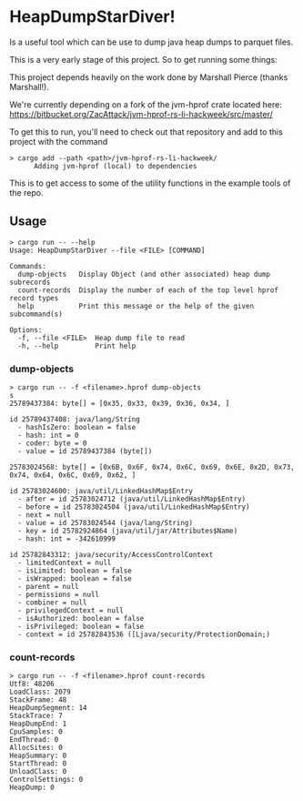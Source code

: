 # HeapDumpStarDiver!

Is a useful tool which can be use to dump java heap dumps to parquet files.

This is a very early stage of this project.  So to get running some things:

This project depends heavily on the work done by Marshall Pierce (thanks Marshall!).

We're currently depending on a fork of the jvm-hprof crate located here: https://bitbucket.org/ZacAttack/jvm-hprof-rs-li-hackweek/src/master/

To get this to run, you'll need to check out that repository and add to this project with the command 

```
> cargo add --path <path>/jvm-hprof-rs-li-hackweek/
      Adding jvm-hprof (local) to dependencies
```

This is to get access to some of the utility functions in the example tools of the repo.

## Usage

```
> cargo run -- --help
Usage: HeapDumpStarDiver --file <FILE> [COMMAND]

Commands:
  dump-objects   Display Object (and other associated) heap dump subrecords
  count-records  Display the number of each of the top level hprof record types
  help           Print this message or the help of the given subcommand(s)

Options:
  -f, --file <FILE>  Heap dump file to read
  -h, --help         Print help
```

### dump-objects
```
> cargo run -- -f <filename>.hprof dump-objects
s
25789437384: byte[] = [0x35, 0x33, 0x39, 0x36, 0x34, ]

id 25789437408: java/lang/String
  - hashIsZero: boolean = false
  - hash: int = 0
  - coder: byte = 0
  - value = id 25789437384 (byte[])

25783024568: byte[] = [0x6B, 0x6F, 0x74, 0x6C, 0x69, 0x6E, 0x2D, 0x73, 0x74, 0x64, 0x6C, 0x69, 0x62, ]

id 25783024600: java/util/LinkedHashMap$Entry
  - after = id 25783024712 (java/util/LinkedHashMap$Entry)
  - before = id 25783024504 (java/util/LinkedHashMap$Entry)
  - next = null
  - value = id 25783024544 (java/lang/String)
  - key = id 25782924864 (java/util/jar/Attributes$Name)
  - hash: int = -342610999

id 25782843312: java/security/AccessControlContext
  - limitedContext = null
  - isLimited: boolean = false
  - isWrapped: boolean = false
  - parent = null
  - permissions = null
  - combiner = null
  - privilegedContext = null
  - isAuthorized: boolean = false
  - isPrivileged: boolean = false
  - context = id 25782843536 ([Ljava/security/ProtectionDomain;)
```

### count-records
```
> cargo run -- -f <filename>.hprof count-records
Utf8: 48206
LoadClass: 2079
StackFrame: 48
HeapDumpSegment: 14
StackTrace: 7
HeapDumpEnd: 1
CpuSamples: 0
EndThread: 0
AllocSites: 0
HeapSummary: 0
StartThread: 0
UnloadClass: 0
ControlSettings: 0
HeapDump: 0
```